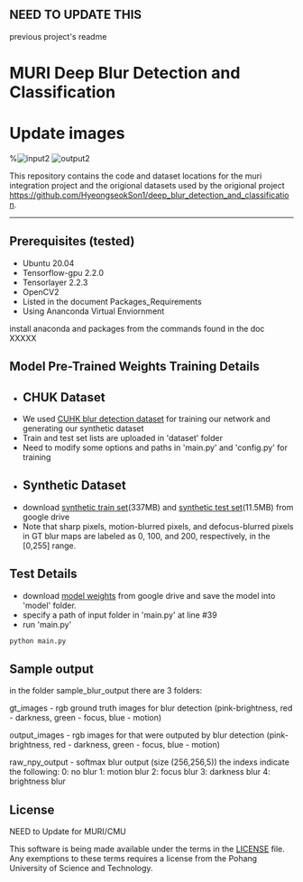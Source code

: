 ## NEED TO UPDATE THIS 
previous project's readme 

# MURI Deep Blur Detection and Classification
# Update images 
%![input2](./input/out_of_focus0607.jpg) ![output2](./output/out_of_focus0607.png)

This repository contains the code and dataset locations for the muri integration project and the origional datasets used by the origional project https://github.com/HyeongseokSon1/deep_blur_detection_and_classification.

--------------------------

## Prerequisites (tested)
- Ubuntu 20.04
- Tensorflow-gpu 2.2.0
- Tensorlayer 2.2.3
- OpenCV2
- Listed in the document Packages_Requirements
- Using Ananconda Virtual Enviornment

install anaconda and packages from the commands found in the doc XXXXX

## Model Pre-Trained Weights Training Details
- ## CHUK Dataset
- We used [CUHK blur detection dataset](http://www.cse.cuhk.edu.hk/~leojia/projects/dblurdetect/dataset.html) for training our network and generating our synthetic dataset
- Train and test set lists are uploaded in 'dataset' folder
- Need to modify some options and paths in 'main.py' and 'config.py' for training
- ## Synthetic Dataset
- download [synthetic train set](https://drive.google.com/file/d/1QUygL2nalHldcJMwFJPfPFWokMoIbI9L/view?usp=sharing)(337MB) and [synthetic test set](https://drive.google.com/file/d/1-lV3CS_6rI_by6StkGQYsdn0SeOxwepu/view?usp=sharing)(11.5MB) from google drive
- Note that sharp pixels, motion-blurred pixels, and defocus-blurred pixels in GT blur maps are labeled as 0, 100, and 200, respectively, in the [0,255] range.

## Test Details
- download [model weights](https://drive.google.com/file/d/11FBVmAIfeHDHpOjLXewzpA2lgcOOqo2_/view?usp=sharing) from google drive and save the model into 'model' folder.
- specify a path of input folder in 'main.py' at line #39
- run 'main.py'

```bash
python main.py
```

## Sample output 
in the folder sample_blur_output there are 3 folders:

gt_images - rgb ground truth images for blur detection (pink-brightness, red - darkness, green - focus, blue - motion)

output_images - rgb images for that were outputed by blur detection (pink-brightness, red - darkness, green - focus, blue - motion) 

raw_npy_output - softmax blur output (size (256,256,5)) the indexs indicate the following: 0: no blur 1: motion blur 2: focus blur 3: darkness blur 4: brightness blur

## License ##
NEED to Update for MURI/CMU

This software is being made available under the terms in the [LICENSE](LICENSE) file.
Any exemptions to these terms requires a license from the Pohang University of Science and Technology.


